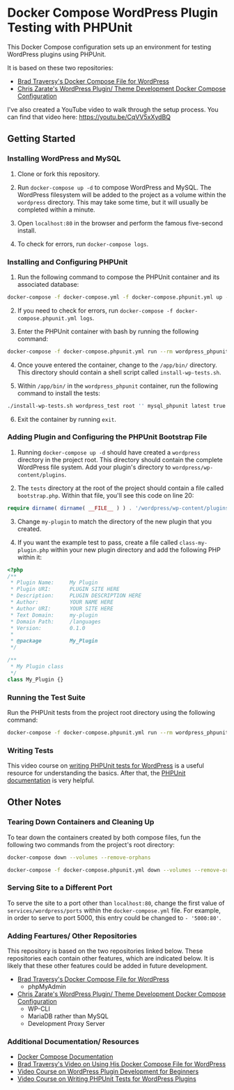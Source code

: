 # Docker Compose WordPress Plugin Testing with PHPUnit

This Docker Compose configuration sets up an environment for testing WordPress plugins using PHPUnit.

It is based on these two repositories:
* [Brad Traversy's Docker Compose File for WordPress](https://gist.github.com/bradtraversy/faa8de544c62eef3f31de406982f1d42)
* [Chris Zarate's WordPress Plugin/ Theme Development Docker Compose Configuration](https://github.com/chriszarate/docker-compose-wordpress)

I've also created a YouTube video to walk through the setup process. You can find that video here: https://youtu.be/CqVV5xXydBQ 

## Getting Started

### Installing WordPress and MySQL

1. Clone or fork this repository.

2. Run `docker-compose up -d` to compose WordPress and MySQL. The WordPress filesystem will be added to the project as a volume within the `wordpress` directory. This may take some time, but it will usually be completed within a minute.

3. Open `localhost:80` in the browser and perform the famous five-second install.

4. To check for errors, run `docker-compose logs`.

### Installing and Configuring PHPUnit

1. Run the following command to compose the PHPUnit container and its associated database:
```sh
docker-compose -f docker-compose.yml -f docker-compose.phpunit.yml up -d
```

2. If you need to check for errors, run `docker-compose -f docker-compose.phpunit.yml logs`.

3. Enter the PHPUnit container with bash by running the following command:
```sh
docker-compose -f docker-compose.phpunit.yml run --rm wordpress_phpunit bash
```

4. Once youve entered the container, change to the `/app/bin/` directory. This directory should contain a shell script called `install-wp-tests.sh`.

5. Within `/app/bin/` in the `wordpress_phpunit` container, run the following command to install the tests:
```sh
./install-wp-tests.sh wordpress_test root '' mysql_phpunit latest true
```

6. Exit the container by running `exit`.

### Adding Plugin and Configuring the PHPUnit Bootstrap File

1. Running `docker-compose up -d` should have created a `wordpress` directory in the project root. This directory should contain the complete WordPress file system. Add your plugin's directory to `wordpress/wp-content/plugins`.

2. The `tests` directory at the root of the project should contain a file called `bootstrap.php`. Within that file, you'll see this code on line 20:
```php
require dirname( dirname( __FILE__ ) ) . '/wordpress/wp-content/plugins/my-plugin/class-my-plugin.php';
```

3. Change `my-plugin` to match the directory of the new plugin that you created.

4. If you want the example test to pass, create a file called `class-my-plugin.php` within your new plugin directory and add the following PHP within it:
```php
<?php
/**
 * Plugin Name:     My Plugin
 * Plugin URI:      PLUGIN SITE HERE
 * Description:     PLUGIN DESCRIPTION HERE
 * Author:          YOUR NAME HERE
 * Author URI:      YOUR SITE HERE
 * Text Domain:     my-plugin
 * Domain Path:     /languages
 * Version:         0.1.0
 *
 * @package         My_Plugin
 */

/**
 * My Plugin class
 */
class My_Plugin {}
```

### Running the Test Suite

Run the PHPUnit tests from the project root directory using the following command:
```sh
docker-compose -f docker-compose.phpunit.yml run --rm wordpress_phpunit phpunit
```

### Writing Tests

This video course on [writing PHPUnit tests for WordPress](https://www.youtube.com/watch?v=Azb9yGp8jdM) is a useful resource for understanding the basics. After that, the [PHPUnit documentation](https://phpunit.readthedocs.io/en/9.2/) is very helpful.

## Other Notes

### Tearing Down Containers and Cleaning Up

To tear down the containers created by both compose files, fun the following two commands from the project's root directory:
```sh
docker-compose down --volumes --remove-orphans
```
```sh
docker-compose -f docker-compose.phpunit.yml down --volumes --remove-orphans
```

### Serving Site to a Different Port

To serve the site to a port other than `localhost:80`, change the first value of `services/wordpress/ports` within the `docker-compose.yml` file. For example, in order to serve to port 5000, this entry could be changed to `- '5000:80'`.

### Adding Feartures/ Other Repositories

This repository is based on the two repositories linked below. These repositories each contain other features, which are indicated below. It is likely that these other features could be added in future development.

* [Brad Traversy's Docker Compose File for WordPress](https://gist.github.com/bradtraversy/faa8de544c62eef3f31de406982f1d42)
  * phpMyAdmin
* [Chris Zarate's WordPress Plugin/ Theme Development Docker Compose Configuration](https://github.com/chriszarate/docker-compose-wordpress)
  * WP-CLI
  * MariaDB rather than MySQL
  * Development Proxy Server

### Additional Documentation/ Resources

* [Docker Compose Documentation](https://docs.docker.com/compose/compose-file/)
* [Brad Traversy's Video on Using His Docker Compose File for WordPress](https://www.youtube.com/watch?v=pYhLEV-sRpY)
* [Video Course on WordPress Plugin Development for Beginners](https://www.youtube.com/watch?v=0l7JTie_6jM&list=PLriKzYyLb28kR_CPMz8uierDWC2y3znI2)
* [Video Course on Writing PHPUnit Tests for WordPress Plugins](https://www.youtube.com/watch?v=Azb9yGp8jdM)
